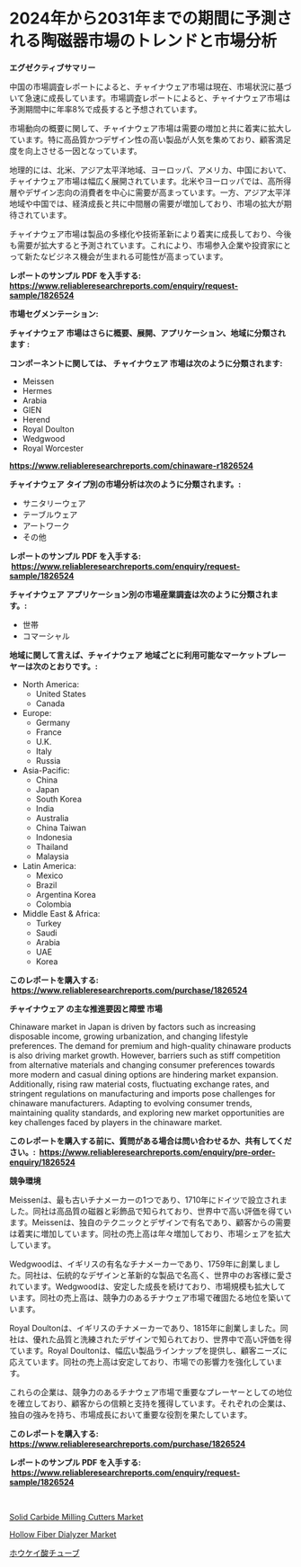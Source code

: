 <p><h1>2024年から2031年までの期間に予測される陶磁器市場のトレンドと市場分析</h1></p><p><strong>エグゼクティブサマリー</strong></p>
<p><p>中国の市場調査レポートによると、チャイナウェア市場は現在、市場状況に基づいて急速に成長しています。市場調査レポートによると、チャイナウェア市場は予測期間中に年率8%で成長すると予想されています。</p><p>市場動向の概要に関して、チャイナウェア市場は需要の増加と共に着実に拡大しています。特に高品質かつデザイン性の高い製品が人気を集めており、顧客満足度を向上させる一因となっています。</p><p>地理的には、北米、アジア太平洋地域、ヨーロッパ、アメリカ、中国において、チャイナウェア市場は幅広く展開されています。北米やヨーロッパでは、高所得層やデザイン志向の消費者を中心に需要が高まっています。一方、アジア太平洋地域や中国では、経済成長と共に中間層の需要が増加しており、市場の拡大が期待されています。</p><p>チャイナウェア市場は製品の多様化や技術革新により着実に成長しており、今後も需要が拡大すると予測されています。これにより、市場参入企業や投資家にとって新たなビジネス機会が生まれる可能性が高まっています。</p></p>
<p><strong>レポートのサンプル PDF を入手する: <a href="https://www.reliableresearchreports.com/enquiry/request-sample/1826524">https://www.reliableresearchreports.com/enquiry/request-sample/1826524</a></strong></p>
<p><strong>市場セグメンテーション:</strong></p>
<p><strong> チャイナウェア 市場はさらに概要、展開、アプリケーション、地域に分類されます :</strong></p>
<p><strong>コンポーネントに関しては、 チャイナウェア 市場は次のように分類されます: &nbsp;</strong></p>
<p><ul><li>Meissen</li><li>Hermes</li><li>Arabia</li><li>GIEN</li><li>Herend</li><li>Royal Doulton</li><li>Wedgwood</li><li>Royal Worcester</li></ul></p>
<p><strong><a href="https://www.reliableresearchreports.com/chinaware-r1826524">https://www.reliableresearchreports.com/chinaware-r1826524</a></strong></p>
<p><strong> チャイナウェア タイプ別の市場分析は次のように分類されます。:</strong></p>
<p><ul><li>サニタリーウェア</li><li>テーブルウェア</li><li>アートワーク</li><li>その他</li></ul></p>
<p><strong>レポートのサンプル PDF を入手する: &nbsp;<a href="https://www.reliableresearchreports.com/enquiry/request-sample/1826524">https://www.reliableresearchreports.com/enquiry/request-sample/1826524</a></strong></p>
<p><strong> チャイナウェア アプリケーション別の市場産業調査は次のように分類されます。:</strong></p>
<p><ul><li>世帯</li><li>コマーシャル</li></ul></p>
<p><strong>地域に関して言えば、チャイナウェア 地域ごとに利用可能なマーケットプレーヤーは次のとおりです。:</strong></p>
<p><ul>
    <li>
        North America:
        <ul>
            <li>United States</li>
            <li>Canada</li>
        </ul>
    </li>
    <li>
        Europe:
        <ul>
            <li>Germany</li>
            <li>France</li>
            <li>U.K.</li>
            <li>Italy</li>
            <li>Russia</li>
        </ul>
    </li>
    <li>
        Asia-Pacific:
        <ul>
            <li>China</li>
            <li>Japan</li>
            <li>South Korea</li>
            <li>India</li>
            <li>Australia</li>
            <li>China Taiwan</li>
            <li>Indonesia</li>
            <li>Thailand</li>
            <li>Malaysia</li>
        </ul>
    </li>
    <li>
        Latin America:
        <ul>
            <li>Mexico</li>
            <li>Brazil</li>
            <li>Argentina Korea</li>
            <li>Colombia</li>
        </ul>
    </li>
    <li>
        Middle East & Africa:
        <ul>
            <li>Turkey</li>
            <li>Saudi</li>
            <li>Arabia</li>
            <li>UAE</li>
            <li>Korea</li>
        </ul>
    </li>
    </ul></p>
<p><strong>このレポートを購入する: &nbsp;<a href="https://www.reliableresearchreports.com/purchase/1826524">https://www.reliableresearchreports.com/purchase/1826524</a></strong></p>
<p><strong>チャイナウェア の主な推進要因と障壁 市場</strong></p>
<p><p>Chinaware market in Japan is driven by factors such as increasing disposable income, growing urbanization, and changing lifestyle preferences. The demand for premium and high-quality chinaware products is also driving market growth. However, barriers such as stiff competition from alternative materials and changing consumer preferences towards more modern and casual dining options are hindering market expansion. Additionally, rising raw material costs, fluctuating exchange rates, and stringent regulations on manufacturing and imports pose challenges for chinaware manufacturers. Adapting to evolving consumer trends, maintaining quality standards, and exploring new market opportunities are key challenges faced by players in the chinaware market.</p></p>
<p><strong>このレポートを購入する前に、質問がある場合は問い合わせるか、共有してください。:&nbsp; <a href="https://www.reliableresearchreports.com/enquiry/pre-order-enquiry/1826524">https://www.reliableresearchreports.com/enquiry/pre-order-enquiry/1826524</a></strong></p>
<p><strong>競争環境</strong></p>
<p><p>Meissenは、最も古いチナメーカーの1つであり、1710年にドイツで設立されました。同社は高品質の磁器と彩飾品で知られており、世界中で高い評価を得ています。Meissenは、独自のテクニックとデザインで有名であり、顧客からの需要は着実に増加しています。同社の売上高は年々増加しており、市場シェアを拡大しています。</p><p>Wedgwoodは、イギリスの有名なチナメーカーであり、1759年に創業しました。同社は、伝統的なデザインと革新的な製品で名高く、世界中のお客様に愛されています。Wedgwoodは、安定した成長を続けており、市場規模も拡大しています。同社の売上高は、競争力のあるチナウェア市場で確固たる地位を築いています。</p><p>Royal Doultonは、イギリスのチナメーカーであり、1815年に創業しました。同社は、優れた品質と洗練されたデザインで知られており、世界中で高い評価を得ています。Royal Doultonは、幅広い製品ラインナップを提供し、顧客ニーズに応えています。同社の売上高は安定しており、市場での影響力を強化しています。</p><p>これらの企業は、競争力のあるチナウェア市場で重要なプレーヤーとしての地位を確立しており、顧客からの信頼と支持を獲得しています。それぞれの企業は、独自の強みを持ち、市場成長において重要な役割を果たしています。</p></p>
<p><strong>このレポートを購入する: &nbsp; <a href="https://www.reliableresearchreports.com/purchase/1826524">https://www.reliableresearchreports.com/purchase/1826524</a></strong></p>
<p><strong>レポートのサンプル PDF を入手する: &nbsp;<a href="https://www.reliableresearchreports.com/enquiry/request-sample/1826524">https://www.reliableresearchreports.com/enquiry/request-sample/1826524</a></strong><strong></strong></p>
<p>&nbsp;</p>
<p><p><a href="https://github.com/brenzgnarento/Market-Research-Report-List-2/blob/main/solid-carbide-milling-cutters-market.md">Solid Carbide Milling Cutters Market</a></p><p><a href="https://sulfuric-clavicle-d39.notion.site/Hollow-Fiber-Dialyzer-Market-Size-CAGR-Trends-2024-2030-46d0958dc0a2447791b63b213d68edce">Hollow Fiber Dialyzer Market</a></p><p><a href="https://github.com/Sophiaard2003/Market-Research-Report-List-1/blob/main/138022832101.md">ホウケイ酸チューブ</a></p></p>